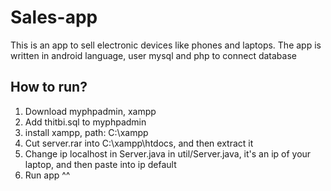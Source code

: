 # Sales-app
 This is an app to sell electronic devices like phones and laptops. The app is written in android language, user mysql and php to connect database
 
 ## How to run?
 1. Download myphpadmin, xampp
 1. Add thitbi.sql to myphpadmin
 2. install xampp, path: C:\xampp
 3. Cut server.rar into C:\xampp\htdocs, and then extract it
 4. Change ip localhost in Server.java in util/Server.java, it's an ip of your laptop, and then paste into ip default 
 5. Run app ^^
 
